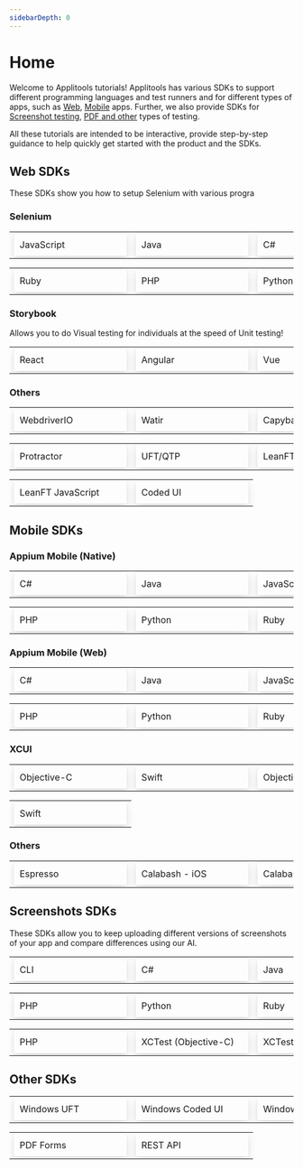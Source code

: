 ```yaml
---
sidebarDepth: 0
---
```

# Home

Welcome to Applitools tutorials! Applitools has various SDKs to support different programming languages and test runners and for different types of apps, such as [Web](/#web-sdks), [Mobile](/#mobile-sdks) apps. Further, we also provide SDKs for [Screenshot testing](/#screenshots-sdks), [PDF and other](/#other-sdks) types of testing.

All these tutorials are intended to be interactive, provide step-by-step guidance to help quickly get started with the product and the SDKs.

<!-- ⚠️Todo: Remove the table and use Divs; Move CSS to appropriate place-->
## Web SDKs
These SDKs show you how to setup Selenium with various progra
### Selenium

<table style="border:0">
  <tr>
    <td style="border-color:white;cellSpacing:10px;">
      <a href="/selenium/js" style="position: relative;
          display: block;
          padding:10px;    width: 180px;
          text-align:center
          -webkit-box-shadow: 0 1px 5px 0 rgba(0,0,0,.07), 0 7px 17px 0 rgba(0,0,0,.1);
          box-shadow: 0 1px 5px 0 rgba(0,0,0,.07), 0 7px 17px 0 rgba(0,0,0,.1);
          text-decoration: none;">JavaScript
      </a>
    </td>
    <td style="border-color:white;cellSpacing:10px;">
          <a href="/selenium/js" style="position: relative;
              display: block;
              padding:10px;    width: 180px;
              text-align:center
              -webkit-box-shadow: 0 1px 5px 0 rgba(0,0,0,.07), 0 7px 17px 0 rgba(0,0,0,.1);
              box-shadow: 0 1px 5px 0 rgba(0,0,0,.07), 0 7px 17px 0 rgba(0,0,0,.1);
              text-decoration: none;">Java
          </a>
    </td>
        <td style="border-color:white;cellSpacing:10px;">
      <a href="/selenium/js" style="position: relative;
          display: block;
          padding:10px;    width: 180px;
          text-align:center
          -webkit-box-shadow: 0 1px 5px 0 rgba(0,0,0,.07), 0 7px 17px 0 rgba(0,0,0,.1);
          box-shadow: 0 1px 5px 0 rgba(0,0,0,.07), 0 7px 17px 0 rgba(0,0,0,.1);
          text-decoration: none;">C#
      </a>
    </td>
  </tr>
</table>

<table>
  <tr>
    <td style="border-color:white;cellSpacing:10px;">
          <a href="/selenium/js" style="position: relative;
              display: block;
              padding:10px;    width: 180px;
              text-align:center
              -webkit-box-shadow: 0 1px 5px 0 rgba(0,0,0,.07), 0 7px 17px 0 rgba(0,0,0,.1);
              box-shadow: 0 1px 5px 0 rgba(0,0,0,.07), 0 7px 17px 0 rgba(0,0,0,.1);
              text-decoration: none;">Ruby
          </a>
    </td>
    <td style="border-color:white;cellSpacing:10px;">
      <a href="/selenium/js" style="position: relative;
          display: block;
          padding:10px;    width: 180px;
          text-align:center
          -webkit-box-shadow: 0 1px 5px 0 rgba(0,0,0,.07), 0 7px 17px 0 rgba(0,0,0,.1);
          box-shadow: 0 1px 5px 0 rgba(0,0,0,.07), 0 7px 17px 0 rgba(0,0,0,.1);
          text-decoration: none;">PHP
      </a>
    </td>
    <td style="border-color:white;cellSpacing:10px;">
          <a href="/selenium/js" style="position: relative;
              display: block;
              padding:10px;    width: 180px;
              text-align:center
              -webkit-box-shadow: 0 1px 5px 0 rgba(0,0,0,.07), 0 7px 17px 0 rgba(0,0,0,.1);
              box-shadow: 0 1px 5px 0 rgba(0,0,0,.07), 0 7px 17px 0 rgba(0,0,0,.1);
              text-decoration: none;">Python
          </a>
    </td>
  </tr>  
</table>

### Storybook  <Badge text="New" type="error"/></Badge>
Allows you to do Visual testing for individuals at the speed of Unit testing!
<table>
  <tr>
    <td style="border-color:white;cellSpacing:10px;">
      <a href="/selenium/js" style="position: relative;
          display: block;
          padding:10px;    width: 180px;
          text-align:center
          -webkit-box-shadow: 0 1px 5px 0 rgba(0,0,0,.07), 0 7px 17px 0 rgba(0,0,0,.1);
          box-shadow: 0 1px 5px 0 rgba(0,0,0,.07), 0 7px 17px 0 rgba(0,0,0,.1);
          text-decoration: none;">React&nbsp;<Badge text="beta" type="warn"/></Badge>
      </a>
    </td>
    <td style="border-color:white;cellSpacing:10px;">
          <a href="/selenium/js" style="position: relative;
              display: block;
              padding:10px;    width: 180px;
              text-align:center
              -webkit-box-shadow: 0 1px 5px 0 rgba(0,0,0,.07), 0 7px 17px 0 rgba(0,0,0,.1);
              box-shadow: 0 1px 5px 0 rgba(0,0,0,.07), 0 7px 17px 0 rgba(0,0,0,.1);
              text-decoration: none;">Angular&nbsp;<Badge text="beta" type="warn"/></Badge>
          </a>
    </td>
        <td style="border-color:white;cellSpacing:10px;">
      <a href="/selenium/js" style="position: relative;
          display: block;
          padding:10px;    width: 180px;
          text-align:center
          -webkit-box-shadow: 0 1px 5px 0 rgba(0,0,0,.07), 0 7px 17px 0 rgba(0,0,0,.1);
          box-shadow: 0 1px 5px 0 rgba(0,0,0,.07), 0 7px 17px 0 rgba(0,0,0,.1);
          text-decoration: none;">Vue&nbsp;<Badge text="beta" type="warn"/></Badge>
      </a>
    </td>
  </tr>  
</table>

### Others

<table>
  <tr>
    <td style="border-color:white;cellSpacing:10px;">
      <a href="/selenium/js" style="position: relative;
          display: block;
          padding:10px;    width: 180px;
          text-align:center
          -webkit-box-shadow: 0 1px 5px 0 rgba(0,0,0,.07), 0 7px 17px 0 rgba(0,0,0,.1);
          box-shadow: 0 1px 5px 0 rgba(0,0,0,.07), 0 7px 17px 0 rgba(0,0,0,.1);
          text-decoration: none;">WebdriverIO
      </a>
    </td>
    <td style="border-color:white;cellSpacing:10px;">
          <a href="/selenium/js" style="position: relative;
              display: block;
              padding:10px;    width: 180px;
              text-align:center
              -webkit-box-shadow: 0 1px 5px 0 rgba(0,0,0,.07), 0 7px 17px 0 rgba(0,0,0,.1);
              box-shadow: 0 1px 5px 0 rgba(0,0,0,.07), 0 7px 17px 0 rgba(0,0,0,.1);
              text-decoration: none;">Watir
          </a>
    </td>
    <td style="border-color:white;cellSpacing:10px;">
      <a href="/selenium/js" style="position: relative;
          display: block;
          padding:10px;    width: 180px;
          text-align:center
          -webkit-box-shadow: 0 1px 5px 0 rgba(0,0,0,.07), 0 7px 17px 0 rgba(0,0,0,.1);
          box-shadow: 0 1px 5px 0 rgba(0,0,0,.07), 0 7px 17px 0 rgba(0,0,0,.1);
          text-decoration: none;">Capybara
      </a>
    </td>

  </tr>  
</table>

<table>
  <tr>
      <td style="border-color:white;cellSpacing:10px;">
          <a href="/selenium/js" style="position: relative;
              display: block;
              padding:10px;    width: 180px;
              text-align:center
              -webkit-box-shadow: 0 1px 5px 0 rgba(0,0,0,.07), 0 7px 17px 0 rgba(0,0,0,.1);
              box-shadow: 0 1px 5px 0 rgba(0,0,0,.07), 0 7px 17px 0 rgba(0,0,0,.1);
              text-decoration: none;">Protractor
          </a>
    </td>
    <td style="border-color:white;cellSpacing:10px;">
      <a href="/selenium/js" style="position: relative;
          display: block;
          padding:10px;    width: 180px;
          text-align:center
          -webkit-box-shadow: 0 1px 5px 0 rgba(0,0,0,.07), 0 7px 17px 0 rgba(0,0,0,.1);
          box-shadow: 0 1px 5px 0 rgba(0,0,0,.07), 0 7px 17px 0 rgba(0,0,0,.1);
          text-decoration: none;">UFT/QTP
      </a>
    </td>
    <td style="border-color:white;cellSpacing:10px;">
          <a href="/selenium/js" style="position: relative;
              display: block;
              padding:10px;    width: 180px;
              text-align:center
              -webkit-box-shadow: 0 1px 5px 0 rgba(0,0,0,.07), 0 7px 17px 0 rgba(0,0,0,.1);
              box-shadow: 0 1px 5px 0 rgba(0,0,0,.07), 0 7px 17px 0 rgba(0,0,0,.1);
              text-decoration: none;">LeanFT C#
          </a>
    </td>
  </tr>  
</table>

<table>
  <tr>
    <td style="border-color:white;cellSpacing:10px;">
      <a href="/selenium/js" style="position: relative;
          display: block;
          padding:10px;    width: 180px;
          text-align:center
          -webkit-box-shadow: 0 1px 5px 0 rgba(0,0,0,.07), 0 7px 17px 0 rgba(0,0,0,.1);
          box-shadow: 0 1px 5px 0 rgba(0,0,0,.07), 0 7px 17px 0 rgba(0,0,0,.1);
          text-decoration: none;">LeanFT JavaScript
      </a>
    </td>
    <td style="border-color:white;cellSpacing:10px;">
          <a href="/selenium/js" style="position: relative;
              display: block;
              padding:10px;    width: 180px;
              text-align:center
              -webkit-box-shadow: 0 1px 5px 0 rgba(0,0,0,.07), 0 7px 17px 0 rgba(0,0,0,.1);
              box-shadow: 0 1px 5px 0 rgba(0,0,0,.07), 0 7px 17px 0 rgba(0,0,0,.1);
              text-decoration: none;">Coded UI
          </a>
    </td>
  </tr>  
</table>

<!-- Mobile -->

## Mobile SDKs

### Appium Mobile (Native)

<table style="border:0">
  <tr>
    <td style="border-color:white;cellSpacing:10px;">
      <a href="/selenium/js" style="position: relative;
          display: block;
          padding:10px;    width: 180px;
          text-align:center
          -webkit-box-shadow: 0 1px 5px 0 rgba(0,0,0,.07), 0 7px 17px 0 rgba(0,0,0,.1);
          box-shadow: 0 1px 5px 0 rgba(0,0,0,.07), 0 7px 17px 0 rgba(0,0,0,.1);
          text-decoration: none;">C#
      </a>
    </td>
    <td style="border-color:white;cellSpacing:10px;">
          <a href="/selenium/js" style="position: relative;
              display: block;
              padding:10px;    width: 180px;
              text-align:center
              -webkit-box-shadow: 0 1px 5px 0 rgba(0,0,0,.07), 0 7px 17px 0 rgba(0,0,0,.1);
              box-shadow: 0 1px 5px 0 rgba(0,0,0,.07), 0 7px 17px 0 rgba(0,0,0,.1);
              text-decoration: none;">Java
          </a>
    </td>
      <td style="border-color:white;cellSpacing:10px;">
      <a href="/selenium/js" style="position: relative;
          display: block;
          padding:10px;    width: 180px;
          text-align:center
          -webkit-box-shadow: 0 1px 5px 0 rgba(0,0,0,.07), 0 7px 17px 0 rgba(0,0,0,.1);
          box-shadow: 0 1px 5px 0 rgba(0,0,0,.07), 0 7px 17px 0 rgba(0,0,0,.1);
          text-decoration: none;">JavaScript
      </a>
    </td>
  </tr>
</table>

<table>
  <tr>
      <td style="border-color:white;cellSpacing:10px;">
          <a href="/selenium/js" style="position: relative;
              display: block;
              padding:10px;    width: 180px;
              text-align:center
              -webkit-box-shadow: 0 1px 5px 0 rgba(0,0,0,.07), 0 7px 17px 0 rgba(0,0,0,.1);
              box-shadow: 0 1px 5px 0 rgba(0,0,0,.07), 0 7px 17px 0 rgba(0,0,0,.1);
              text-decoration: none;">PHP
          </a>
    </td>
    <td style="border-color:white;cellSpacing:10px;">
      <a href="/selenium/js" style="position: relative;
          display: block;
          padding:10px;    width: 180px;
          text-align:center
          -webkit-box-shadow: 0 1px 5px 0 rgba(0,0,0,.07), 0 7px 17px 0 rgba(0,0,0,.1);
          box-shadow: 0 1px 5px 0 rgba(0,0,0,.07), 0 7px 17px 0 rgba(0,0,0,.1);
          text-decoration: none;">Python
      </a>
    </td>
    <td style="border-color:white;cellSpacing:10px;">
          <a href="/selenium/js" style="position: relative;
              display: block;
              padding:10px;    width: 180px;
              text-align:center
              -webkit-box-shadow: 0 1px 5px 0 rgba(0,0,0,.07), 0 7px 17px 0 rgba(0,0,0,.1);
              box-shadow: 0 1px 5px 0 rgba(0,0,0,.07), 0 7px 17px 0 rgba(0,0,0,.1);
              text-decoration: none;">Ruby
          </a>
    </td>
  </tr>  
</table>

### Appium Mobile (Web)

<table>
  <tr>
    <td style="border-color:white;cellSpacing:10px;">
      <a href="/selenium/js" style="position: relative;
          display: block;
          padding:10px;    width: 180px;
          text-align:center
          -webkit-box-shadow: 0 1px 5px 0 rgba(0,0,0,.07), 0 7px 17px 0 rgba(0,0,0,.1);
          box-shadow: 0 1px 5px 0 rgba(0,0,0,.07), 0 7px 17px 0 rgba(0,0,0,.1);
          text-decoration: none;">C#
      </a>
    </td>
    <td style="border-color:white;cellSpacing:10px;">
          <a href="/selenium/js" style="position: relative;
              display: block;
              padding:10px;    width: 180px;
              text-align:center
              -webkit-box-shadow: 0 1px 5px 0 rgba(0,0,0,.07), 0 7px 17px 0 rgba(0,0,0,.1);
              box-shadow: 0 1px 5px 0 rgba(0,0,0,.07), 0 7px 17px 0 rgba(0,0,0,.1);
              text-decoration: none;">Java
          </a>
    </td>
    <td style="border-color:white;cellSpacing:10px;">
      <a href="/selenium/js" style="position: relative;
          display: block;
          padding:10px;    width: 180px;
          text-align:center
          -webkit-box-shadow: 0 1px 5px 0 rgba(0,0,0,.07), 0 7px 17px 0 rgba(0,0,0,.1);
          box-shadow: 0 1px 5px 0 rgba(0,0,0,.07), 0 7px 17px 0 rgba(0,0,0,.1);
          text-decoration: none;">JavaScript
      </a>
    </td>
  </tr>  
</table>

<table>
  <tr>
    <td style="border-color:white;cellSpacing:10px;">
          <a href="/selenium/js" style="position: relative;
              display: block;
              padding:10px;    width: 180px;
              text-align:center
              -webkit-box-shadow: 0 1px 5px 0 rgba(0,0,0,.07), 0 7px 17px 0 rgba(0,0,0,.1);
              box-shadow: 0 1px 5px 0 rgba(0,0,0,.07), 0 7px 17px 0 rgba(0,0,0,.1);
              text-decoration: none;">PHP
          </a>
    </td>
    <td style="border-color:white;cellSpacing:10px;">
      <a href="/selenium/js" style="position: relative;
          display: block;
          padding:10px;    width: 180px;
          text-align:center
          -webkit-box-shadow: 0 1px 5px 0 rgba(0,0,0,.07), 0 7px 17px 0 rgba(0,0,0,.1);
          box-shadow: 0 1px 5px 0 rgba(0,0,0,.07), 0 7px 17px 0 rgba(0,0,0,.1);
          text-decoration: none;">Python
      </a>
    </td>
    <td style="border-color:white;cellSpacing:10px;">
          <a href="/selenium/js" style="position: relative;
              display: block;
              padding:10px;    width: 180px;
              text-align:center
              -webkit-box-shadow: 0 1px 5px 0 rgba(0,0,0,.07), 0 7px 17px 0 rgba(0,0,0,.1);
              box-shadow: 0 1px 5px 0 rgba(0,0,0,.07), 0 7px 17px 0 rgba(0,0,0,.1);
              text-decoration: none;">Ruby
          </a>
    </td>
  </tr>  
</table>

### XCUI

<table>
  <tr>
    <td style="border-color:white;cellSpacing:10px;">
      <a href="/selenium/js" style="position: relative;
          display: block;
          padding:10px;    width: 180px;
          text-align:center
          -webkit-box-shadow: 0 1px 5px 0 rgba(0,0,0,.07), 0 7px 17px 0 rgba(0,0,0,.1);
          box-shadow: 0 1px 5px 0 rgba(0,0,0,.07), 0 7px 17px 0 rgba(0,0,0,.1);
          text-decoration: none;">Objective-C
      </a>
    </td>
    <td style="border-color:white;cellSpacing:10px;">
          <a href="/selenium/js" style="position: relative;
              display: block;
              padding:10px;    width: 180px;
              text-align:center
              -webkit-box-shadow: 0 1px 5px 0 rgba(0,0,0,.07), 0 7px 17px 0 rgba(0,0,0,.1);
              box-shadow: 0 1px 5px 0 rgba(0,0,0,.07), 0 7px 17px 0 rgba(0,0,0,.1);
              text-decoration: none;">Swift
          </a>
    </td>
    <td style="border-color:white;cellSpacing:10px;">
      <a href="/selenium/js" style="position: relative;
          display: block;
          padding:10px;    width: 180px;
          text-align:center
          -webkit-box-shadow: 0 1px 5px 0 rgba(0,0,0,.07), 0 7px 17px 0 rgba(0,0,0,.1);
          box-shadow: 0 1px 5px 0 rgba(0,0,0,.07), 0 7px 17px 0 rgba(0,0,0,.1);
          text-decoration: none;">Objective-C
      </a>
    </td>
  </tr>  
</table>

<table>
  <tr>
    <td style="border-color:white;cellSpacing:10px;">
          <a href="/selenium/js" style="position: relative;
              display: block;
              padding:10px;    width: 180px;
              text-align:center
              -webkit-box-shadow: 0 1px 5px 0 rgba(0,0,0,.07), 0 7px 17px 0 rgba(0,0,0,.1);
              box-shadow: 0 1px 5px 0 rgba(0,0,0,.07), 0 7px 17px 0 rgba(0,0,0,.1);
              text-decoration: none;">Swift
          </a>
    </td>
  </tr>  
</table>

### Others

<table>
  <tr>
    <td style="border-color:white;cellSpacing:10px;">
      <a href="/selenium/js" style="position: relative;
          display: block;
          padding:10px;    width: 180px;
          text-align:center
          -webkit-box-shadow: 0 1px 5px 0 rgba(0,0,0,.07), 0 7px 17px 0 rgba(0,0,0,.1);
          box-shadow: 0 1px 5px 0 rgba(0,0,0,.07), 0 7px 17px 0 rgba(0,0,0,.1);
          text-decoration: none;">Espresso
      </a>
    </td>
    <td style="border-color:white;cellSpacing:10px;">
          <a href="/selenium/js" style="position: relative;
              display: block;
              padding:10px;    width: 180px;
              text-align:center
              -webkit-box-shadow: 0 1px 5px 0 rgba(0,0,0,.07), 0 7px 17px 0 rgba(0,0,0,.1);
              box-shadow: 0 1px 5px 0 rgba(0,0,0,.07), 0 7px 17px 0 rgba(0,0,0,.1);
              text-decoration: none;">Calabash - iOS
          </a>
    </td>
    <td style="border-color:white;cellSpacing:10px;">
      <a href="/selenium/js" style="position: relative;
          display: block;
          padding:10px;    width: 180px;
          text-align:center
          -webkit-box-shadow: 0 1px 5px 0 rgba(0,0,0,.07), 0 7px 17px 0 rgba(0,0,0,.1);
          box-shadow: 0 1px 5px 0 rgba(0,0,0,.07), 0 7px 17px 0 rgba(0,0,0,.1);
          text-decoration: none;">Calabash - Android
      </a>
    </td>
  </tr>  
</table>


<!-- Screenshots testing -->

## Screenshots SDKs
These SDKs allow you to keep uploading different versions of screenshots of your app and compare differences using our AI.


<table style="border:0">
  <tr>
    <td style="border-color:white;cellSpacing:10px;">
      <a href="/selenium/js" style="position: relative;
          display: block;
          padding:10px;    width: 180px;
          text-align:center
          -webkit-box-shadow: 0 1px 5px 0 rgba(0,0,0,.07), 0 7px 17px 0 rgba(0,0,0,.1);
          box-shadow: 0 1px 5px 0 rgba(0,0,0,.07), 0 7px 17px 0 rgba(0,0,0,.1);
          text-decoration: none;">CLI
      </a>
    </td>
    <td style="border-color:white;cellSpacing:10px;">
          <a href="/selenium/js" style="position: relative;
              display: block;
              padding:10px;    width: 180px;
              text-align:center
              -webkit-box-shadow: 0 1px 5px 0 rgba(0,0,0,.07), 0 7px 17px 0 rgba(0,0,0,.1);
              box-shadow: 0 1px 5px 0 rgba(0,0,0,.07), 0 7px 17px 0 rgba(0,0,0,.1);
              text-decoration: none;">C#
          </a>
    </td>
      <td style="border-color:white;cellSpacing:10px;">
      <a href="/selenium/js" style="position: relative;
          display: block;
          padding:10px;    width: 180px;
          text-align:center
          -webkit-box-shadow: 0 1px 5px 0 rgba(0,0,0,.07), 0 7px 17px 0 rgba(0,0,0,.1);
          box-shadow: 0 1px 5px 0 rgba(0,0,0,.07), 0 7px 17px 0 rgba(0,0,0,.1);
          text-decoration: none;">Java
      </a>
    </td>
  </tr>
</table>


<table style="border:0">
  <tr>
    <td style="border-color:white;cellSpacing:10px;">
      <a href="/selenium/js" style="position: relative;
          display: block;
          padding:10px;    width: 180px;
          text-align:center
          -webkit-box-shadow: 0 1px 5px 0 rgba(0,0,0,.07), 0 7px 17px 0 rgba(0,0,0,.1);
          box-shadow: 0 1px 5px 0 rgba(0,0,0,.07), 0 7px 17px 0 rgba(0,0,0,.1);
          text-decoration: none;">PHP
      </a>
    </td>
    <td style="border-color:white;cellSpacing:10px;">
          <a href="/selenium/js" style="position: relative;
              display: block;
              padding:10px;    width: 180px;
              text-align:center
              -webkit-box-shadow: 0 1px 5px 0 rgba(0,0,0,.07), 0 7px 17px 0 rgba(0,0,0,.1);
              box-shadow: 0 1px 5px 0 rgba(0,0,0,.07), 0 7px 17px 0 rgba(0,0,0,.1);
              text-decoration: none;">Python
          </a>
    </td>
      <td style="border-color:white;cellSpacing:10px;">
      <a href="/selenium/js" style="position: relative;
          display: block;
          padding:10px;    width: 180px;
          text-align:center
          -webkit-box-shadow: 0 1px 5px 0 rgba(0,0,0,.07), 0 7px 17px 0 rgba(0,0,0,.1);
          box-shadow: 0 1px 5px 0 rgba(0,0,0,.07), 0 7px 17px 0 rgba(0,0,0,.1);
          text-decoration: none;">Ruby
      </a>
    </td>
  </tr>
</table>


<table style="border:0">
  <tr>
    <td style="border-color:white;cellSpacing:10px;">
      <a href="/selenium/js" style="position: relative;
          display: block;
          padding:10px;    width: 180px;
          text-align:center
          -webkit-box-shadow: 0 1px 5px 0 rgba(0,0,0,.07), 0 7px 17px 0 rgba(0,0,0,.1);
          box-shadow: 0 1px 5px 0 rgba(0,0,0,.07), 0 7px 17px 0 rgba(0,0,0,.1);
          text-decoration: none;">PHP
      </a>
    </td>
    <td style="border-color:white;cellSpacing:10px;">
          <a href="/selenium/js" style="position: relative;
              display: block;
              padding:10px;    width: 180px;
              text-align:center
              -webkit-box-shadow: 0 1px 5px 0 rgba(0,0,0,.07), 0 7px 17px 0 rgba(0,0,0,.1);
              box-shadow: 0 1px 5px 0 rgba(0,0,0,.07), 0 7px 17px 0 rgba(0,0,0,.1);
              text-decoration: none;">XCTest (Objective-C)
          </a>
    </td>
      <td style="border-color:white;cellSpacing:10px;">
      <a href="/selenium/js" style="position: relative;
          display: block;
          padding:10px;    width: 180px;
          text-align:center
          -webkit-box-shadow: 0 1px 5px 0 rgba(0,0,0,.07), 0 7px 17px 0 rgba(0,0,0,.1);
          box-shadow: 0 1px 5px 0 rgba(0,0,0,.07), 0 7px 17px 0 rgba(0,0,0,.1);
          text-decoration: none;">XCTest (swift)
      </a>
    </td>
  </tr>
</table>


<!-- Screenshots testing -->

## Other SDKs


<table style="border:0">
  <tr>
    <td style="border-color:white;cellSpacing:10px;">
      <a href="/selenium/js" style="position: relative;
          display: block;
          padding:10px;    width: 180px;
          text-align:center
          -webkit-box-shadow: 0 1px 5px 0 rgba(0,0,0,.07), 0 7px 17px 0 rgba(0,0,0,.1);
          box-shadow: 0 1px 5px 0 rgba(0,0,0,.07), 0 7px 17px 0 rgba(0,0,0,.1);
          text-decoration: none;">Windows UFT
      </a>
    </td>
    <td style="border-color:white;cellSpacing:10px;">
          <a href="/selenium/js" style="position: relative;
              display: block;
              padding:10px;    width: 180px;
              text-align:center
              -webkit-box-shadow: 0 1px 5px 0 rgba(0,0,0,.07), 0 7px 17px 0 rgba(0,0,0,.1);
              box-shadow: 0 1px 5px 0 rgba(0,0,0,.07), 0 7px 17px 0 rgba(0,0,0,.1);
              text-decoration: none;">Windows Coded UI
          </a>
    </td>
      <td style="border-color:white;cellSpacing:10px;">
      <a href="/selenium/js" style="position: relative;
          display: block;
          padding:10px;    width: 180px;
          text-align:center
          -webkit-box-shadow: 0 1px 5px 0 rgba(0,0,0,.07), 0 7px 17px 0 rgba(0,0,0,.1);
          box-shadow: 0 1px 5px 0 rgba(0,0,0,.07), 0 7px 17px 0 rgba(0,0,0,.1);
          text-decoration: none;">Windows Apps
      </a>
    </td>
  </tr>
</table>


<table style="border:0">
  <tr>
    <td style="border-color:white;cellSpacing:10px;">
      <a href="/selenium/js" style="position: relative;
          display: block;
          padding:10px;    width: 180px;
          text-align:center
          -webkit-box-shadow: 0 1px 5px 0 rgba(0,0,0,.07), 0 7px 17px 0 rgba(0,0,0,.1);
          box-shadow: 0 1px 5px 0 rgba(0,0,0,.07), 0 7px 17px 0 rgba(0,0,0,.1);
          text-decoration: none;">PDF Forms
      </a>
    </td>
    <td style="border-color:white;cellSpacing:10px;">
          <a href="/selenium/js" style="position: relative;
              display: block;
              padding:10px;    width: 180px;
              text-align:center
              -webkit-box-shadow: 0 1px 5px 0 rgba(0,0,0,.07), 0 7px 17px 0 rgba(0,0,0,.1);
              box-shadow: 0 1px 5px 0 rgba(0,0,0,.07), 0 7px 17px 0 rgba(0,0,0,.1);
              text-decoration: none;">REST API
          </a>
    </td>
  </tr>
</table>






